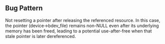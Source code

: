 ## Bug Pattern

Not resetting a pointer after releasing the referenced resource. In this case, the pointer (device->bdev_file) remains non-NULL even after its underlying memory has been freed, leading to a potential use-after-free when that stale pointer is later dereferenced.